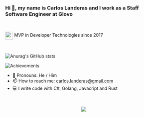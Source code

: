 

### Hi 👋, my name is Carlos Landeras and I work as a Staff Software Engineer at Glovo

<br/>
<p align="left">
  <img align="center" src="https://api.nuget.org/v3-flatcontainer/mvp.api/1.4.18304.5/icon" height="25"/>
  <span align="center">MVP in Developer Technologies since 2017</span>
</p>

<br/>


![Anurag's GitHub stats](https://github-readme-stats.vercel.app/api?username=CarlosLanderas&show_icons=true&theme=cobalt&count_private=false&hide=stars&count_private=true)

![Achievements](https://github-profile-trophy.vercel.app/?username=CarlosLanderas&theme=cobalt&margin-w=15)


- 💬 Pronouns: He / Him
- 📫 How to reach me: carlos.landeras@gmail.com
- 💻 I write code with C#, Golang, Javacript and Rust

<br/>

<p align="center">
  <img src="https://i.ibb.co/rfLZsLt/lande-talk.jpg"/>
</p>
